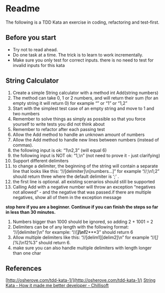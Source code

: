 # Readme

The following is a TDD Kata an exercise in coding, refactoring and test-first.

## Before you start

* Try not to read ahead.
* Do one task at a time. The trick is to learn to work incrementally.
* Make sure you only test for correct inputs. there is no need to test for invalid inputs for this kata

## String Calculator

1. Create a simple String calculator with a method int Add(string numbers)
  1. The method can take 0, 1 or 2 numbers, and will return their sum (for an empty string it will return 0) for example “” or “1” or “1,2”
  2. Start with the simplest test case of an empty string and move to 1 and two numbers
  3. Remember to solve things as simply as possible so that you force yourself to write tests you did not think about
  4. Remember to refactor after each passing test
2. Allow the Add method to handle an unknown amount of numbers
3. Allow the Add method to handle new lines between numbers (instead of commas).
  1. the following input is ok:  “1\n2,3”  (will equal 6)
  2. the following input is NOT ok:  “1,\n” (not need to prove it - just clarifying)
4. Support different delimiters
  1. to change a delimiter, the beginning of the string will contain a separate line that looks like this:   “//[delimiter]\n[numbers…]” for example “//;\n1;2” should return three where the default delimiter is ‘;’ .
  2. the first line is optional. all existing scenarios should still be supported
5. Calling Add with a negative number will throw an exception “negatives not allowed” - and the negative that was passed.if there are multiple negatives, show all of them in the exception message 

**stop here if you are a beginner. Continue if you can finish the steps so far in less than 30 minutes.**

1. Numbers bigger than 1000 should be ignored, so adding 2 + 1001  = 2
2. Delimiters can be of any length with the following format:  “//[delimiter]\n” for example: “//[***]\n1***2***3” should return 6
3. Allow multiple delimiters like this:  “//[delim1][delim2]\n” for example “//[*][%]\n1*2%3” should return 6.
4. make sure you can also handle multiple delimiters with length longer than one char

## References

[http://osherove.com/tdd-kata-1/](http://osherove.com/tdd-kata-1/)
[String Kata - How it made me better developer - Chillisoft](https://www.youtube.com/watch?v=P5qCLJY6fhA)
